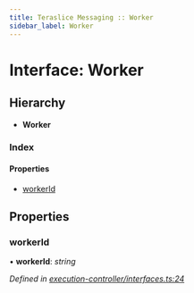 ```yaml
---
title: Teraslice Messaging :: Worker
sidebar_label: Worker
---
```


# Interface: Worker

## Hierarchy

* **Worker**

### Index

#### Properties

* [workerId](worker.md#workerid)

## Properties

###  workerId

• **workerId**: *string*

*Defined in [execution-controller/interfaces.ts:24](https://github.com/terascope/teraslice/blob/5e4063e2/packages/teraslice-messaging/src/execution-controller/interfaces.ts#L24)*
